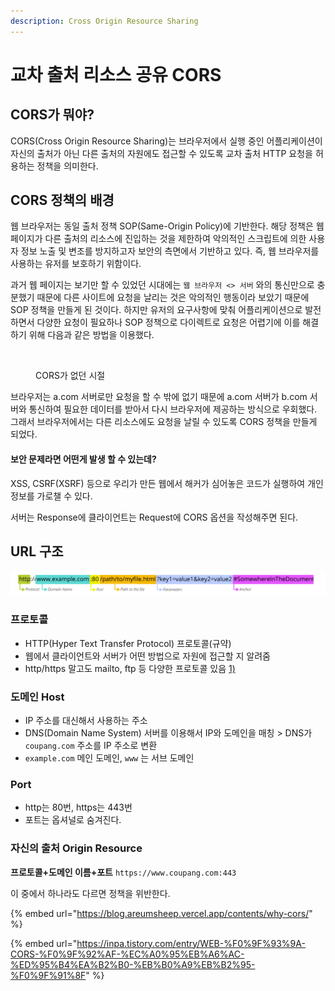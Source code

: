 ```yaml
---
description: Cross Origin Resource Sharing
---
```


# 교차 출처 리소스 공유 CORS

## CORS가 뭐야?

CORS(Cross Origin Resource Sharing)는 브라우저에서 실행 중인 어플리케이션이 자신의 출처가 아닌 다른 출처의 자원에도 접근할 수 있도록 교차 출처 HTTP 요청을 허용하는 정책을 의미한다.



## CORS 정책의 배경

웹 브라우저는 동일 출처 정책 SOP(Same-Origin Policy)에 기반한다. 해당 정책은 웹 페이지가 다른 출처의 리소스에 진입하는 것을 제한하여 악의적인 스크립트에 의한 사용자 정보 노출 및 변조를 방지하고자 보안의 측면에서 기반하고 있다. 즉, 웹 브라우저를 사용하는 유저를 보호하기 위함이다.&#x20;

과거 웹 페이지는 보기만 할 수 있었던 시대에는 `웹 브라우저 <> 서버` 와의 통신만으로 충분했기 때문에 다른 사이트에 요청을 날리는 것은 악의적인 행동이라 보았기 때문에 SOP 정책을 만들게 된 것이다. 하지만 유저의 요구사항에 맞춰 어플리케이션으로 발전하면서 다양한 요청이 필요하나 SOP 정책으로 다이렉트로 요청은 어렵기에 이를 해결하기 위해 다음과 같은 방법을 이용했다.

<figure><img src="../.gitbook/assets/스크린샷 2024-02-27 오전 11.45.20.png" alt=""><figcaption><p>CORS가 없던 시절</p></figcaption></figure>

브라우저는 a.com 서버로만 요청을 할 수 밖에 없기 때문에 a.com 서버가 b.com 서버와 통신하여 필요한 데이터를 받아서 다시 브라우저에 제공하는 방식으로 우회했다. 그래서 브라우저에서는 다른 리소스에도 요청을 날릴 수 있도록 CORS 정책을 만들게 되었다.

####

#### 보안 문제라면 어떤게 발생 할 수 있는데?

XSS, CSRF(XSRF) 등으로 우리가 만든 웹에서 해커가 심어놓은 코드가 실행하여 개인정보를 가로챌 수 있다.&#x20;



서버는 Response에 클라이언트는 Request에 CORS 옵션을 작성해주면 된다.









## URL 구조

![URL 구조 1)](../.gitbook/assets/0.png)

### 프로토콜

* HTTP(Hyper Text Transfer Protocol) 프로토콜(규약)
* 웹에서 클라이언트와 서버가 어떤 방법으로 자원에 접근할 지 알려줌
* http/https 말고도 mailto, ftp 등 다양한 프로토콜 있음 [1)](https://hanseul-lee.github.io/2020/12/24/20-12-24-URL/)

### 도메인 Host

* IP 주소를 대신해서 사용하는 주소
* DNS(Domain Name System) 서버를 이용해서 IP와 도메인을 매칭 > DNS가 `coupang.com` 주소를 IP 주소로 변환
* &#x20;`example.com`  메인 도메인, `www` 는 서브 도메인

### Port

* http는 80번, https는 443번
* 포트는 옵셔널로 숨겨진다.



### 자신의 출처 Origin Resource

**프로토콜+도메인 이름+포트** `https://www.coupang.com:443`

이 중에서 하나라도 다르면 정책을 위반한다.





{% embed url="https://blog.areumsheep.vercel.app/contents/why-cors/" %}

{% embed url="https://inpa.tistory.com/entry/WEB-%F0%9F%93%9A-CORS-%F0%9F%92%AF-%EC%A0%95%EB%A6%AC-%ED%95%B4%EA%B2%B0-%EB%B0%A9%EB%B2%95-%F0%9F%91%8F" %}
